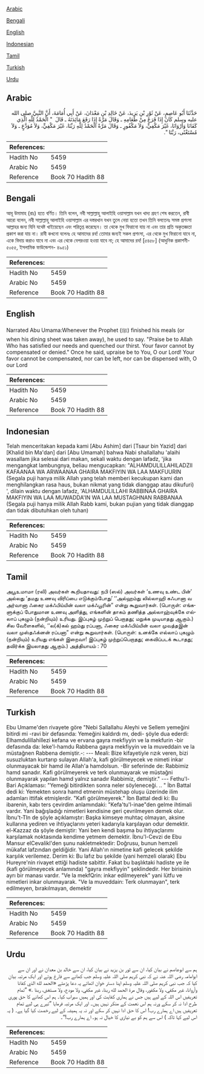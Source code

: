 [Arabic](#arabic)

[Bengali](#bengali)

[English](#english)

[Indonesian](#indonesian)

[Tamil](#tamil)

[Turkish](#turkish)

[Urdu](#urdu)

## Arabic


<div dir="rtl" lang="ar" style={{fontSize:'larger',backgroundColor:'#f8f9fa',padding:20}}>
حَدَّثَنَا أَبُو عَاصِمٍ، عَنْ ثَوْرِ بْنِ يَزِيدَ، عَنْ خَالِدِ بْنِ مَعْدَانَ، عَنْ أَبِي أُمَامَةَ، أَنَّ النَّبِيَّ صلى الله عليه وسلم كَانَ إِذَا فَرَغَ مِنْ طَعَامِهِ ـ وَقَالَ مَرَّةً إِذَا رَفَعَ مَائِدَتَهُ ـ قَالَ ‏ "‏ الْحَمْدُ لِلَّهِ الَّذِي كَفَانَا وَأَرْوَانَا، غَيْرَ مَكْفِيٍّ، وَلاَ مَكْفُورٍ ـ وَقَالَ مَرَّةً الْحَمْدُ لِلَّهِ رَبِّنَا، غَيْرَ مَكْفِيٍّ، وَلاَ مُوَدَّعٍ ـ وَلاَ مُسْتَغْنًى، رَبَّنَا ‏"‏‏.‏
</div>
<div style={{backgroundColor:'#f8f9fa',padding:20, marginBottom: 10}}><table> <thead> <tr> <th>References:</th> <th></th> </tr> </thead> <tbody><tr><td>Hadith No</td><td>5459</td></tr><tr><td>Arabic No</td><td>5459</td></tr><tr><td>Reference</td><td>Book 70 Hadith 88</td></tr></tbody></table></div>

## Bengali


<div dir="ltr" lang="bn" style={{fontSize:'larger',backgroundColor:'#f8f9fa',padding:20}}>
আবূ উমামাহ (রাঃ) হতে বর্ণিত। তিনি বলেন, নবী সাল্লাল্লাহু আলাইহি ওয়াসাল্লাম যখন খাদ্য গ্রহণ শেষ করতেন, রাবী আরো বলেন, নবী সাল্লাল্লাহু আলাইহি ওয়াসাল্লাম এর দস্তরখান যখন তুলে নেয়া হতো তখন তিনি বলতেনঃ সমস্ত প্রশংসা আল্লাহর জন্য যিনি যথেষ্ট খাইয়েছেন এবং পরিতৃপ্ত করেছেন। তা থেকে মুখ ফিরানো যায় না এবং তার প্রতি অকৃতজ্ঞতা প্রকাশ করা যায় না। রাবী কখনো বলেনঃ হে আমাদের রব! তোমার জন্যই সকল প্রশংসা, এর থেকে মুখ ফিরানো যাবে না, একে বিদায় করাও যাবে না এবং এর থেকে বেপরওয়া হওয়া যাবে না; হে আমাদের রব! [৫৪৫৮] (আধুনিক প্রকাশনী- ৫০৫৫, ইসলামিক ফাউন্ডেশন- ৪৯৫১)
</div>
<div style={{backgroundColor:'#f8f9fa',padding:20, marginBottom: 10}}><table> <thead> <tr> <th>References:</th> <th></th> </tr> </thead> <tbody><tr><td>Hadith No</td><td>5459</td></tr><tr><td>Arabic No</td><td>5459</td></tr><tr><td>Reference</td><td>Book 70 Hadith 88</td></tr></tbody></table></div>

## English


<div dir="ltr" lang="en" style={{fontSize:'larger',backgroundColor:'#f8f9fa',padding:20}}>
Narrated Abu Umama:Whenever the Prophet (ﷺ) finished his meals (or when his dining sheet was taken away), he used to say. "Praise be to Allah Who has satisfied our needs and quenched our thirst. Your favor cannot by compensated or denied." Once he said, upraise be to You, O our Lord! Your favor cannot be compensated, nor can be left, nor can be dispensed with, O our Lord
</div>
<div style={{backgroundColor:'#f8f9fa',padding:20, marginBottom: 10}}><table> <thead> <tr> <th>References:</th> <th></th> </tr> </thead> <tbody><tr><td>Hadith No</td><td>5459</td></tr><tr><td>Arabic No</td><td>5459</td></tr><tr><td>Reference</td><td>Book 70 Hadith 88</td></tr></tbody></table></div>

## Indonesian


<div dir="ltr" lang="id" style={{fontSize:'larger',backgroundColor:'#f8f9fa',padding:20}}>
Telah menceritakan kepada kami [Abu Ashim] dari [Tsaur bin Yazid] dari [Khalid bin Ma'dan] dari [Abu Umamah] bahwa Nabi shallallahu 'alaihi wasallam jika selesai dari makan, sekali waktu dengan lafadz, 'jika mengangkat lambungnya, beliau mengucapkan: "ALHAMDULILLAHILADZII KAFAANAA WA ARWAANAA GHAIRA MAKFIYIN WA LAA MAKFUURIN (Segala puji hanya milik Allah yang telah memberi kecukupan kami dan menghilangkan rasa haus, bukan nikmat yang tidak dianggap atau dikufuri) ', dilain waktu dengan lafadz, 'ALHAMDULILLAHI RABBINAA GHAIRA MAKFIYIN WA LAA MUWADDA'IN WA LAA MUSTAGHNAN RABBANAA (Segala puji hanya milik Allah Rabb kami, bukan pujian yang tidak dianggap dan tidak dibutuhkan oleh tuhan)
</div>
<div style={{backgroundColor:'#f8f9fa',padding:20, marginBottom: 10}}><table> <thead> <tr> <th>References:</th> <th></th> </tr> </thead> <tbody><tr><td>Hadith No</td><td>5459</td></tr><tr><td>Arabic No</td><td>5459</td></tr><tr><td>Reference</td><td>Book 70 Hadith 88</td></tr></tbody></table></div>

## Tamil


<div dir="ltr" lang="ta" style={{fontSize:'larger',backgroundColor:'#f8f9fa',padding:20}}>
அபூஉமாமா (ரலி) அவர்கள் கூறியதாவது: நபி (ஸல்) அவர்கள் ‘உணவு உண்ட பின்’ அல்லது ‘தமது உணவு விரிப்பை எடுக்கும்போது’ ‘‘அல்ஹம்து லில்லாஹி கஃபானா வ அர்வானா ஃகைர மக்ஃபிய்யின் வலா மக்ஃபூரின்” என்று கூறுவார்கள். (பொருள்: எங்களுக்குப் போதுமான உணவு அளித்து, எங்களின் தாகம் தணித்த அல்லாஹ்வுக்கே எல்லாப் புகழும் (நன்றியும்) உரியது. இப்புகழ் முற்றுப் பெறாதது; மறுக்க முடியாதது ஆகும்.) சில வேளைகளில், ‘‘ல(க்)கல் ஹம்து ரப்பனா, ஃகைர மக்ஃபிய்யின் வலா முவத்தஇன் வலா முஸ்தஃக்னன் ரப்பனா” என்று கூறுவார்கள். (பொருள்: உனக்கே எல்லாப் புகழும் (நன்றியும்) உரியது எங்கள் இறைவா! இப்புகழ் முற்றுப்பெறாதது; கைவிப்படக் கூடாதது; தவிர்க்க இயலாதது ஆகும்.) அத்தியாயம் : 70
</div>
<div style={{backgroundColor:'#f8f9fa',padding:20, marginBottom: 10}}><table> <thead> <tr> <th>References:</th> <th></th> </tr> </thead> <tbody><tr><td>Hadith No</td><td>5459</td></tr><tr><td>Arabic No</td><td>5459</td></tr><tr><td>Reference</td><td>Book 70 Hadith 88</td></tr></tbody></table></div>

## Turkish


<div dir="ltr" lang="tr" style={{fontSize:'larger',backgroundColor:'#f8f9fa',padding:20}}>
Ebu Umame'den rivayete göre "Nebi Sallallahu Aleyhi ve Sellem yemeğini bitirdi mi -ravi bir defasında: Yemeğini kaldırdı mı, dedi- şöyle dua ederdi: Elhamdulillahillezi kefana ve ervana gayra mekfiyyin ve la mekfurin -bir defasında da: leke'l-hamdu Rabbena gayra mekfiyyin ve la muveddain ve la müstağnen Rabbena demiştir.-: --- Meali: Bize kifayetiyle rızık veren, bizi susuzluktan kurtarıp sulayan Allah'a, kafi görülmeyecek ve nimeti inkar olunmayacak bir hamd ile Allah'a hamdolsun. -Bir seferinde de: Rabbimiz hamd sanadır. Kafi görülmeyerek ve terk olunmayarak ve müstağni olunmayarak yapılan hamd yalnız sanadır Rabbimiz, demiştir." --- Fethu'l-Bari Açıklaması: "Yemeği bitirdikten sonra neler söyleneceği. .. " İbn Battal dedi ki: Yemekten sonra hamd etmenin müstehap oluşu üzerinde ilim adamları ittifak etmişlerdir. "Kafi görülmeyerek." İbn Battal dedi ki: Bu ibarenin, kabı ters çevirdim anlamındaki: "Kefa'tu'l-inae"den gelme ihtimali vardır. Yani bağışladığı nimetleri kendisine geri çevrilmeyen demek olur. İbnu't-TIn de şöyle açıklamıştır: Başka kimseye muhtaç olmayan, aksine kullarına yediren ve ihtiyaçlarını yeteri kadarıyla karşılayan odur demektir. el-Kazzaz da şöyle demiştir: Yani ben kendi başıma bu ihtiyaçlarımı karşılamak noktasında kendime yetmem demektir. İbnu'l-Cevzi de Ebu Mansur elCevalikl'den şunu nakletmektedir: Doğrusu, bunun hemzeli mükafat lafzından geldiğidir. Yani Allah'ın nimetine kafi gelecek şekilde karşılık verilemez. Derim ki: Bu lafız bu şekilde (yani hemzeli olarak) Ebu Hureyre'nin rivayet ettiği hadiste sabittir. Fakat bu başlıktaki hadiste ye ile (kafi görülmeyecek anlamında) "gayra mekfiyyin" şeklindedir. Her birisinin ayrı bir manası vardır. "Ve la mekfQrin: inkar edilmeyerek" yani lütfu ve nimetleri inkar olunmayarak. "Ve la muveddain: Terk olunmayan", terk edilmeyen, bırakılmayan, demektir
</div>
<div style={{backgroundColor:'#f8f9fa',padding:20, marginBottom: 10}}><table> <thead> <tr> <th>References:</th> <th></th> </tr> </thead> <tbody><tr><td>Hadith No</td><td>5459</td></tr><tr><td>Arabic No</td><td>5459</td></tr><tr><td>Reference</td><td>Book 70 Hadith 88</td></tr></tbody></table></div>

## Urdu


<div dir="rtl" lang="ur" style={{fontSize:'larger',backgroundColor:'#f8f9fa',padding:20}}>
ہم سے ابوعاصم نے بیان کیا، ان سے ثور بن یزید نے بیان کیا، ان سے خالد بن معدان نے اور ان سے ابوامامہ رضی اللہ عنہ نے کہ نبی کریم صلی اللہ علیہ وسلم جب کھانے سے فارغ ہوتے اور ایک مرتبہ بیان کیا کہ جب نبی کریم صلی اللہ علیہ وسلم اپنا دستر خوان اٹھاتے یہ دعا پڑھتے «الحمد لله الذي كفانا وأروانا،‏‏‏‏ غير مكفي،‏‏‏‏ ‏‏‏‏ولا مكفور، وقال مرة الحمد لله ربنا،‏‏‏‏ غير مكفي،‏‏‏‏ ولا مودع، ولا مستغنى،‏‏‏‏ ربنا‏ ‏‏.‏» ”تمام تعریفیں اس اللہ کے لیے ہیں جس نے ہماری کفایت کی اور ہمیں سیراب کیا۔ ہم اس کھانے کا حق پوری طرح ادا نہ کر سکے ورنہ ہم اس نعمت کے منکر نہیں ہیں۔ اور ایک مرتبہ فرمایا ”تیرے ہی لیے تمام تعریفیں ہیں اے ہمارے رب! اس کا حق ادا نہیں کر سکے اور نہ یہ ہمیشہ کے لیے رخصت کیا گیا ہے۔ ( یہ اس لیے کہا تاکہ ) اس سے ہم کو بے نیازی کا خیال نہ ہو۔ اے ہمارے رب!“۔
</div>
<div style={{backgroundColor:'#f8f9fa',padding:20, marginBottom: 10}}><table> <thead> <tr> <th>References:</th> <th></th> </tr> </thead> <tbody><tr><td>Hadith No</td><td>5459</td></tr><tr><td>Arabic No</td><td>5459</td></tr><tr><td>Reference</td><td>Book 70 Hadith 88</td></tr></tbody></table></div>